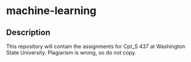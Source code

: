 # machine-learning
## Description
This repository will contain the assignments for Cpt_S 437 at Washington State University. Plagiarism is wrong, so do not copy.

